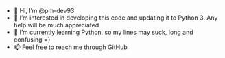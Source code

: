 - 👋 Hi, I’m @pm-dev93
- 👀 I’m interested in developing this code and updating it to Python 3. Any help will be much appreciated
- 🌱 I’m currently learning Python, so my lines may suck, long and confusing =}
- 📫 Feel free to reach me through GitHub

<!---
pm-dev93/pm-dev93 is a ✨ special ✨ repository because its `README.md` (this file) appears on your GitHub profile.
You can click the Preview link to take a look at your changes.
--->
